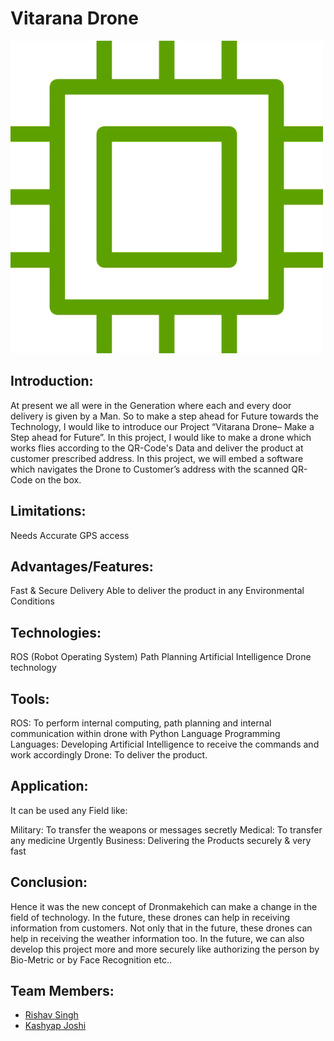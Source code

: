 # Vitarana Drone

![](https://raw.githubusercontent.com/acervenky/animated-github-badges/master/assets/devbadge.gif)


## Introduction: 
At present we all were in the Generation where each and every door delivery is given by a Man. So to make a step ahead for Future towards the Technology, I would like to introduce our Project “Vitarana Drone– Make a Step ahead for Future”. In this project, I would like to make a drone which works flies according to the QR-Code's Data and deliver the product at customer prescribed address. In this project, we will embed a software which navigates the Drone to Customer’s address with the scanned QR-Code on the box.


## Limitations:

Needs Accurate GPS access


## Advantages/Features:

Fast & Secure Delivery
Able to deliver the product in any Environmental Conditions


## Technologies:

ROS (Robot Operating System)
Path Planning
Artificial Intelligence
Drone technology


## Tools:

ROS: To perform internal computing, path planning and internal communication within drone with Python Language
Programming Languages: Developing Artificial Intelligence to receive the commands and work accordingly
Drone: To deliver the product.


## Application:
It can be used any Field like:

Military: To transfer the weapons or messages secretly
Medical: To transfer any medicine Urgently
Business: Delivering the Products securely & very fast


## Conclusion:
Hence it was the new concept of Dronmakehich can make a change in the field of technology. In the future, these drones can help in receiving information from customers. Not only that in the future, these drones can help in receiving the weather information too. In the future, we can also develop this project more and more securely like authorizing the person by Bio-Metric or by Face Recognition etc..


## Team Members:

- [Rishav Singh](https://github.com/rishav-singh-0/)
- [Kashyap Joshi](https://github.com/379-kash)


